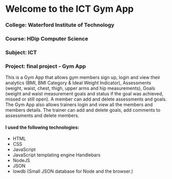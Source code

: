 Welcome to the ICT Gym App
===========================================================================================================================================

### College: Waterford Institute of Technology
### Course: HDip Computer Science
### Subject: ICT
### Project: final project - Gym App

This is a Gym App that allows gym members sign up, login and view their analytics (BMI, BMI Category & Ideal Weight Indicator), Assessments (weight, waist, chest, thigh, upper arms and hip measurements), Goals (weight and waist measurement goals and status if the goal was achieved, missed or still open). A member can add and delete assessments and goals.
The Gym App also allows trainers login and view all the members and members details. The trainer can add and delete goals, add comments to assessments and delete members.

#### I used the following technologies:
* HTML
* CSS
* JavaScript
* JavaScript templating engine Handlebars
* NodeJS
* JSON
* lowdb (Small JSON database for Node and the browser.)
